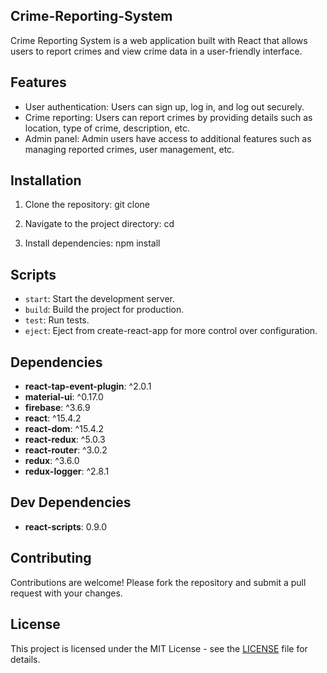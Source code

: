 ## Crime-Reporting-System

Crime Reporting System is a web application built with React that allows users to report crimes and view crime data in a user-friendly interface.

## Features

- User authentication: Users can sign up, log in, and log out securely.
- Crime reporting: Users can report crimes by providing details such as location, type of crime, description, etc.
- Admin panel: Admin users have access to additional features such as managing reported crimes, user management, etc.

## Installation

1. Clone the repository: git clone <repository url>

2. Navigate to the project directory: cd <project directory>

3. Install dependencies: npm install

## Scripts

- `start`: Start the development server.
- `build`: Build the project for production.
- `test`: Run tests.
- `eject`: Eject from create-react-app for more control over configuration.

## Dependencies

- **react-tap-event-plugin**: ^2.0.1
- **material-ui**: ^0.17.0
- **firebase**: ^3.6.9
- **react**: ^15.4.2
- **react-dom**: ^15.4.2
- **react-redux**: ^5.0.3
- **react-router**: ^3.0.2
- **redux**: ^3.6.0
- **redux-logger**: ^2.8.1

## Dev Dependencies

- **react-scripts**: 0.9.0

## Contributing

Contributions are welcome! Please fork the repository and submit a pull request with your changes.

## License

This project is licensed under the MIT License - see the [LICENSE](LICENSE) file for details.
